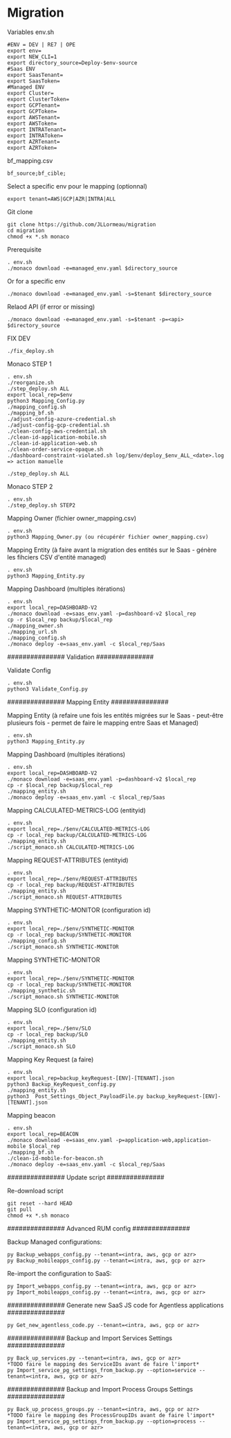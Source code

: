 # Migration

Variables env.sh
    
    #ENV = DEV | RE7 | OPE
    export env=
    export NEW_CLI=1
    export directory_source=Deploy-$env-source
    #Saas ENV
    export SaasTenant=
    export SaasToken=
    #Managed ENV
    export Cluster=
    export ClusterToken=
    export GCPTenant=
    export GCPToken=
    export AWSTenant=
    export AWSToken=
    export INTRATenant=
    export INTRAToken=
    export AZRTenant=
    export AZRToken=

bf_mapping.csv

    bf_source;bf_cible;
    
Select a specific env pour le mapping (optionnal)

    export tenant=AWS|GCP|AZR|INTRA|ALL
    
Git clone

    git clone https://github.com/JLLormeau/migration
    cd migration
    chmod +x *.sh monaco

Prerequisite

    . env.sh
    ./monaco download -e=managed_env.yaml $directory_source
    
  Or for a specific env
    
    ./monaco download -e=managed_env.yaml -s=$tenant $directory_source
    
Relaod API (if error or missing)

    ./monaco download -e=managed_env.yaml -s=$tenant -p=<api> $directory_source
    
FIX DEV

    ./fix_deploy.sh

Monaco STEP 1

    . env.sh
    ./reorganize.sh
    ./step_deploy.sh ALL
    export local_rep=$env
    python3 Mapping_Config.py
    ./mapping_config.sh
    ./mapping_bf.sh
    ./adjust-config-azure-credential.sh
    ./adjust-config-gcp-credential.sh
    ./clean-config-aws-credential.sh
    ./clean-id-application-mobile.sh
    ./clean-id-application-web.sh
    ./clean-order-service-opaque.sh
    ./dashboard-constraint-violated.sh log/$env/deploy_$env_ALL_<date>.log => action manuelle 
    
    ./step_deploy.sh ALL

Monaco STEP 2
    
    . env.sh
    ./step_deploy.sh STEP2
    
Mapping Owner (fichier owner_mapping.csv)
 
    . env.sh
    python3 Mapping_Owner.py (ou récupérér fichier owner_mapping.csv)
 
Mapping Entity (à faire avant la migration des entités sur le Saas - génère les fihciers CSV d'entité managed)
 
    . env.sh
    python3 Mapping_Entity.py
 
Mapping Dashboard (multiples itérations)
    
    . env.sh   
    export local_rep=DASHBOARD-V2
    ./monaco download -e=saas_env.yaml -p=dashboard-v2 $local_rep
    cp -r $local_rep backup/$local_rep
    ./mapping_owner.sh
    ./mapping_url.sh
    ./mapping_config.sh
    ./monaco deploy -e=saas_env.yaml -c $local_rep/Saas

############### Validation ###############

Validate Config

    . env.sh
    python3 Validate_Config.py
    
############### Mapping Entity ###############

Mapping Entity (à refaire une fois les entités migrées sur le Saas - peut-être plusieurs fois - permet de faire le mapping entre Saas et Managed)
 
    . env.sh
    python3 Mapping_Entity.py

Mapping Dashboard (multiples itérations)
    
    . env.sh   
    export local_rep=DASHBOARD-V2
    ./monaco download -e=saas_env.yaml -p=dashboard-v2 $local_rep
    cp -r $local_rep backup/$local_rep
    ./mapping_entity.sh
    ./monaco deploy -e=saas_env.yaml -c $local_rep/Saas


Mapping CALCULATED-METRICS-LOG (entityid)
    
    . env.sh
    export local_rep=./$env/CALCULATED-METRICS-LOG
    cp -r local_rep backup/CALCULATED-METRICS-LOG
    ./mapping_entity.sh
    ./script_monaco.sh CALCULATED-METRICS-LOG
 
 Mapping REQUEST-ATTRIBUTES (entityid)
    
    . env.sh
    export local_rep=./$env/REQUEST-ATTRIBUTES
    cp -r local_rep backup/REQUEST-ATTRIBUTES
    ./mapping_entity.sh
    ./script_monaco.sh REQUEST-ATTRIBUTES
   
Mapping SYNTHETIC-MONITOR (configuration id)
    
    . env.sh
    export local_rep=./$env/SYNTHETIC-MONITOR
    cp -r local_rep backup/SYNTHETIC-MONITOR
    ./mapping_config.sh
    ./script_monaco.sh SYNTHETIC-MONITOR

Mapping SYNTHETIC-MONITOR
    
    . env.sh   
    export local_rep=./$env/SYNTHETIC-MONITOR
    cp -r local_rep backup/SYNTHETIC-MONITOR
    ./mapping_synthetic.sh
    ./script_monaco.sh SYNTHETIC-MONITOR
    
Mapping SLO (configuration id)
    
    . env.sh
    export local_rep=./$env/SLO
    cp -r local_rep backup/SLO
    ./mapping_entity.sh
    ./script_monaco.sh SLO   

Mapping Key Request (a faire)
    
    . env.sh
    export local_rep=backup_keyRequest-[ENV]-[TENANT].json
    python3 Backup_KeyRequest_config.py 
    ./mapping_entity.sh
    python3  Post_Settings_Object_PayloadFile.py backup_keyRequest-[ENV]-[TENANT].json

Mapping beacon

    . env.sh   
    export local_rep=BEACON
    ./monaco download -e=saas_env.yaml -p=application-web,application-mobile $local_rep
    ./mapping_bf.sh
    ./clean-id-mobile-for-beacon.sh
    ./monaco deploy -e=saas_env.yaml -c $local_rep/Saas

############### Update script ###############

Re-download script
    
    git reset --hard HEAD
    git pull
    chmod +x *.sh monaco

############### Advanced RUM config ###############

Backup Managed configurations:

    py Backup_webapps_config.py --tenant=<intra, aws, gcp or azr>
    py Backup_mobileapps_config.py --tenant=<intra, aws, gcp or azr>


Re-import the configuration to SaaS:

    py Import_webapps_config.py --tenant=<intra, aws, gcp or azr>
    py Import_mobileapps_config.py --tenant=<intra, aws, gcp or azr>

############### Generate new SaaS JS code for Agentless applications ###############

    py Get_new_agentless_code.py --tenant=<intra, aws, gcp or azr>

############### Backup and Import Services Settings ###############

    py Back_up_services.py --tenant=<intra, aws, gcp or azr>
    *TODO faire le mapping des ServiceIDs avant de faire l'import*
    py Import_service_pg_settings_from_backup.py --option=service --tenant=<intra, aws, gcp or azr>

############### Backup and Import Process Groups Settings ###############

    py Back_up_process_groups.py --tenant=<intra, aws, gcp or azr>
    *TODO faire le mapping des ProcessGroupIDs avant de faire l'import*
    py Import_service_pg_settings_from_backup.py --option=process --tenant=<intra, aws, gcp or azr>
